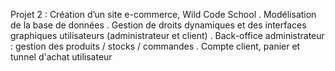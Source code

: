 Projet 2 : Création d’un site e-commerce, Wild Code School
. Modélisation de la base de données
. Gestion de droits dynamiques et des interfaces graphiques utilisateurs (administrateur et client)
. Back-office administrateur : gestion des produits / stocks / commandes
. Compte client, panier et tunnel d'achat utilisateur
